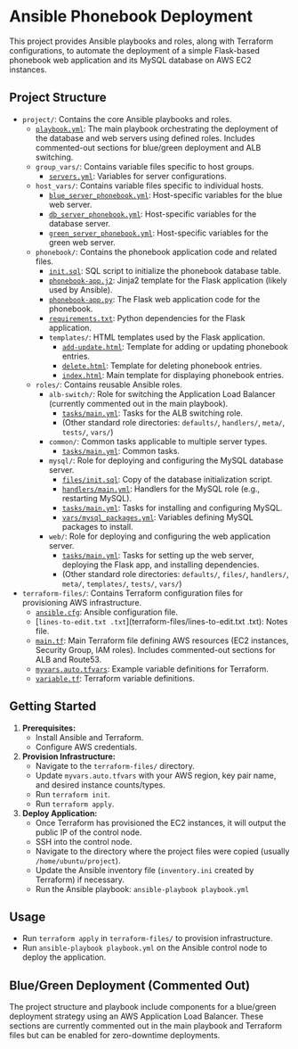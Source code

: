 # Ansible Phonebook Deployment

This project provides Ansible playbooks and roles, along with Terraform configurations, to automate the deployment of a simple Flask-based phonebook web application and its MySQL database on AWS EC2 instances.

## Project Structure

- `project/`: Contains the core Ansible playbooks and roles.
    - [`playbook.yml`](project/playbook.yml): The main playbook orchestrating the deployment of the database and web servers using defined roles. Includes commented-out sections for blue/green deployment and ALB switching.
    - `group_vars/`: Contains variable files specific to host groups.
        - [`servers.yml`](project/group_vars/servers.yml): Variables for server configurations.
    - `host_vars/`: Contains variable files specific to individual hosts.
        - [`blue_server_phonebook.yml`](project/host_vars/blue_server_phonebook.yml): Host-specific variables for the blue web server.
        - [`db_server_phonebook.yml`](project/host_vars/db_server_phonebook.yml): Host-specific variables for the database server.
        - [`green_server_phonebook.yml`](project/host_vars/green_server_phonebook.yml): Host-specific variables for the green web server.
    - `phonebook/`: Contains the phonebook application code and related files.
        - [`init.sql`](project/phonebook/init.sql): SQL script to initialize the phonebook database table.
        - [`phonebook-app.j2`](project/phonebook/phonebook-app.j2): Jinja2 template for the Flask application (likely used by Ansible).
        - [`phonebook-app.py`](project/phonebook/phonebook-app.py): The Flask web application code for the phonebook.
        - [`requirements.txt`](project/phonebook/requirements.txt): Python dependencies for the Flask application.
        - `templates/`: HTML templates used by the Flask application.
            - [`add-update.html`](project/phonebook/templates/add-update.html): Template for adding or updating phonebook entries.
            - [`delete.html`](project/phonebook/templates/delete.html): Template for deleting phonebook entries.
            - [`index.html`](project/phonebook/templates/index.html): Main template for displaying phonebook entries.
    - `roles/`: Contains reusable Ansible roles.
        - `alb-switch/`: Role for switching the Application Load Balancer (currently commented out in the main playbook).
            - [`tasks/main.yml`](project/roles/alb-switch/tasks/main.yml): Tasks for the ALB switching role.
            - (Other standard role directories: `defaults/`, `handlers/`, `meta/`, `tests/`, `vars/`)
        - `common/`: Common tasks applicable to multiple server types.
            - [`tasks/main.yml`](project/roles/common/tasks/main.yml): Common tasks.
        - `mysql/`: Role for deploying and configuring the MySQL database server.
            - [`files/init.sql`](project/roles/mysql/files/init.sql): Copy of the database initialization script.
            - [`handlers/main.yml`](project/roles/mysql/handlers/main.yml): Handlers for the MySQL role (e.g., restarting MySQL).
            - [`tasks/main.yml`](project/roles/mysql/tasks/main.yml): Tasks for installing and configuring MySQL.
            - [`vars/mysql_packages.yml`](project/roles/mysql/vars/mysql_packages.yml): Variables defining MySQL packages to install.
        - `web/`: Role for deploying and configuring the web application server.
            - [`tasks/main.yml`](project/roles/web/tasks/main.yml): Tasks for setting up the web server, deploying the Flask app, and installing dependencies.
            - (Other standard role directories: `defaults/`, `files/`, `handlers/`, `meta/`, `templates/`, `tests/`, `vars/`)
- `terraform-files/`: Contains Terraform configuration files for provisioning AWS infrastructure.
    - [`ansible.cfg`](terraform-files/ansible.cfg): Ansible configuration file.
    - [`lines-to-edit.txt .txt`](terraform-files/lines-to-edit.txt .txt): Notes file.
    - [`main.tf`](terraform-files/main.tf): Main Terraform file defining AWS resources (EC2 instances, Security Group, IAM roles). Includes commented-out sections for ALB and Route53.
    - [`myvars.auto.tfvars`](terraform-files/myvars.auto.tfvars): Example variable definitions for Terraform.
    - [`variable.tf`](terraform-files/variable.tf): Terraform variable definitions.

## Getting Started

1.  **Prerequisites:**
    *   Install Ansible and Terraform.
    *   Configure AWS credentials.
2.  **Provision Infrastructure:**
    *   Navigate to the `terraform-files/` directory.
    *   Update `myvars.auto.tfvars` with your AWS region, key pair name, and desired instance counts/types.
    *   Run `terraform init`.
    *   Run `terraform apply`.
3.  **Deploy Application:**
    *   Once Terraform has provisioned the EC2 instances, it will output the public IP of the control node.
    *   SSH into the control node.
    *   Navigate to the directory where the project files were copied (usually `/home/ubuntu/project`).
    *   Update the Ansible inventory file (`inventory.ini` created by Terraform) if necessary.
    *   Run the Ansible playbook: `ansible-playbook playbook.yml`

## Usage

*   Run `terraform apply` in `terraform-files/` to provision infrastructure.
*   Run `ansible-playbook playbook.yml` on the Ansible control node to deploy the application.

## Blue/Green Deployment (Commented Out)

The project structure and playbook include components for a blue/green deployment strategy using an AWS Application Load Balancer. These sections are currently commented out in the main playbook and Terraform files but can be enabled for zero-downtime deployments.
